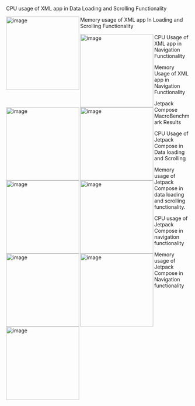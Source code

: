 CPU usage of XML app in Data Loading and Scrolling Functionality

<img width="200" alt="image" src="https://github.com/anchu-jossy/MacroBenchWithXML/assets/16795735/7490d12d-f269-427e-90b9-bfa047141890" align="left">

Memory usage of XML app In Loading and Scrolling Functionality

<img width="200" alt="image" src="https://github.com/anchu-jossy/MacroBenchWithXML/assets/16795735/91326ccb-433f-4844-a132-8ea66b0cbddb" align="left">

CPU Usage of XML app in Navigation Functionality
<img width="200" alt="image" src="https://github.com/anchu-jossy/MacroBenchWithXML/assets/16795735/18a2b881-727f-4c49-9c28-fa66e71b1881" align="left">

Memory Usage of XML app in Navigation Functionality
<img width="200" alt="image" src="https://github.com/anchu-jossy/MacroBenchWithXML/assets/16795735/c90e31ce-bcf8-4213-9379-418f1c1a725b" align="left">

Jetpack Compose MacroBenchmark Results 
<img width="200" alt="image" src="https://github.com/anchu-jossy/MacroBenchWithXML/assets/16795735/613078a9-933c-43c7-8448-bbcd19901aee" align="left">

CPU Usage of Jetpack Compose in Data loading and Scrolling
<img width="200" alt="image" src="https://github.com/anchu-jossy/MacroBenchWithXML/assets/16795735/e8198f36-9b61-4ac1-b532-4f787b3ffbd6" align="left">

Memory usage of Jetpack Compose in data loading and scrolling functionality.
<img width="200" alt="image" src="https://github.com/anchu-jossy/MacroBenchWithXML/assets/16795735/11345ba1-8141-4566-8577-0e8f6bff8b0c" align="left">

CPU usage of Jetpack Compose in navigation functionality
<img width="200" alt="image" src="https://github.com/anchu-jossy/MacroBenchWithXML/assets/16795735/e4526cfb-cda1-400b-9cbc-795b84d1c864" align="left">

Memory usage of Jetpack Compose in Navigation functionality
<img width="200" alt="image" src="https://github.com/anchu-jossy/MacroBenchWithXML/assets/16795735/64db5456-c73f-4f6a-9645-033a1d95ff2a" align="left">
